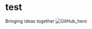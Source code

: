 # test
Bringing ideas together
![GitHub_hero](https://user-images.githubusercontent.com/114987887/193782520-d9929227-eb5d-429c-b5ed-175da8e491da.jpg)
